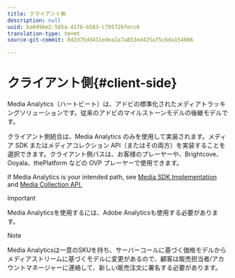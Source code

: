 ```yaml
---
title: クライアント側
description: null
uuid: ba0496e2-585a-4176-b583-c705726fecc6
translation-type: tm+mt
source-git-commit: 0d2d75dd411edea2a7a853ed425af5c6da154b06

---
```



# クライアント側{#client-side}

Media Analytics（ハートビート）は、アドビの標準化されたメディアトラッキングソリューションです。従来のアドビのマイルストーンモデルの後継モデルです。

クライアント側統合は、Media Analytics のみを使用して実装されます。メディア SDK またはメディアコレクション API（またはその両方）を実装することを選択できます。クライアント側パスは、お客様のプレーヤーや、Brightcove、Ooyala、thePlatform などの OVP プレーヤーで使用できます。

If Media Analytics is your intended path, see [Media SDK Implementation](/help/sdk-implement/setup/setup-overview.md) and [Media Collection API.](/help/media-collection-api/mc-api-overview.md)

>[!IMPORTANT]
>
>Media Analyticsを使用するには、Adobe Analyticsも使用する必要があります。

>[!NOTE]
>
>Media Analyticsは一意のSKUを持ち、サーバーコールに基づく価格モデルからメディアストリームに基づくモデルに変更があるので、顧客は販売担当者/アカウントマネージャーに連絡して、新しい販売注文に署名する必要があります。
